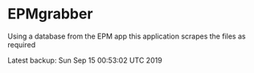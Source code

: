 # EPMgrabber
Using a database from the EPM app this application scrapes the files as required


Latest backup: Sun Sep 15 00:53:02 UTC 2019
